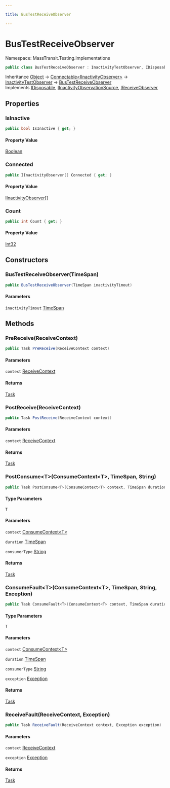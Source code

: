 ```yaml
---

title: BusTestReceiveObserver

---
```


# BusTestReceiveObserver

Namespace: MassTransit.Testing.Implementations

```csharp
public class BusTestReceiveObserver : InactivityTestObserver, IDisposable, IInactivityObservationSource, IReceiveObserver
```

Inheritance [Object](https://learn.microsoft.com/en-us/dotnet/api/system.object) → [Connectable\<IInactivityObserver\>](../../masstransit-abstractions/masstransit-util/connectable-1) → [InactivityTestObserver](../masstransit-testing-implementations/inactivitytestobserver) → [BusTestReceiveObserver](../masstransit-testing-implementations/bustestreceiveobserver)<br/>
Implements [IDisposable](https://learn.microsoft.com/en-us/dotnet/api/system.idisposable), [IInactivityObservationSource](../masstransit-testing-implementations/iinactivityobservationsource), [IReceiveObserver](../../masstransit-abstractions/masstransit/ireceiveobserver)

## Properties

### **IsInactive**

```csharp
public bool IsInactive { get; }
```

#### Property Value

[Boolean](https://learn.microsoft.com/en-us/dotnet/api/system.boolean)<br/>

### **Connected**

```csharp
public IInactivityObserver[] Connected { get; }
```

#### Property Value

[IInactivityObserver[]](../masstransit-testing-implementations/iinactivityobserver)<br/>

### **Count**

```csharp
public int Count { get; }
```

#### Property Value

[Int32](https://learn.microsoft.com/en-us/dotnet/api/system.int32)<br/>

## Constructors

### **BusTestReceiveObserver(TimeSpan)**

```csharp
public BusTestReceiveObserver(TimeSpan inactivityTimout)
```

#### Parameters

`inactivityTimout` [TimeSpan](https://learn.microsoft.com/en-us/dotnet/api/system.timespan)<br/>

## Methods

### **PreReceive(ReceiveContext)**

```csharp
public Task PreReceive(ReceiveContext context)
```

#### Parameters

`context` [ReceiveContext](../../masstransit-abstractions/masstransit/receivecontext)<br/>

#### Returns

[Task](https://learn.microsoft.com/en-us/dotnet/api/system.threading.tasks.task)<br/>

### **PostReceive(ReceiveContext)**

```csharp
public Task PostReceive(ReceiveContext context)
```

#### Parameters

`context` [ReceiveContext](../../masstransit-abstractions/masstransit/receivecontext)<br/>

#### Returns

[Task](https://learn.microsoft.com/en-us/dotnet/api/system.threading.tasks.task)<br/>

### **PostConsume\<T\>(ConsumeContext\<T\>, TimeSpan, String)**

```csharp
public Task PostConsume<T>(ConsumeContext<T> context, TimeSpan duration, string consumerType)
```

#### Type Parameters

`T`<br/>

#### Parameters

`context` [ConsumeContext\<T\>](../../masstransit-abstractions/masstransit/consumecontext-1)<br/>

`duration` [TimeSpan](https://learn.microsoft.com/en-us/dotnet/api/system.timespan)<br/>

`consumerType` [String](https://learn.microsoft.com/en-us/dotnet/api/system.string)<br/>

#### Returns

[Task](https://learn.microsoft.com/en-us/dotnet/api/system.threading.tasks.task)<br/>

### **ConsumeFault\<T\>(ConsumeContext\<T\>, TimeSpan, String, Exception)**

```csharp
public Task ConsumeFault<T>(ConsumeContext<T> context, TimeSpan duration, string consumerType, Exception exception)
```

#### Type Parameters

`T`<br/>

#### Parameters

`context` [ConsumeContext\<T\>](../../masstransit-abstractions/masstransit/consumecontext-1)<br/>

`duration` [TimeSpan](https://learn.microsoft.com/en-us/dotnet/api/system.timespan)<br/>

`consumerType` [String](https://learn.microsoft.com/en-us/dotnet/api/system.string)<br/>

`exception` [Exception](https://learn.microsoft.com/en-us/dotnet/api/system.exception)<br/>

#### Returns

[Task](https://learn.microsoft.com/en-us/dotnet/api/system.threading.tasks.task)<br/>

### **ReceiveFault(ReceiveContext, Exception)**

```csharp
public Task ReceiveFault(ReceiveContext context, Exception exception)
```

#### Parameters

`context` [ReceiveContext](../../masstransit-abstractions/masstransit/receivecontext)<br/>

`exception` [Exception](https://learn.microsoft.com/en-us/dotnet/api/system.exception)<br/>

#### Returns

[Task](https://learn.microsoft.com/en-us/dotnet/api/system.threading.tasks.task)<br/>
